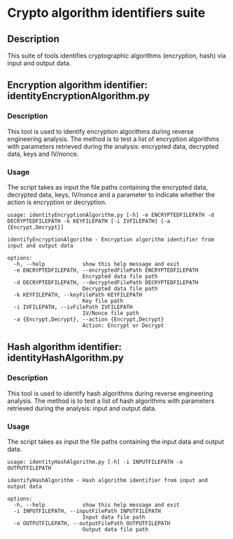 # Crypto algorithm identifiers suite

## Description

This suite of tools identifies cryptographic algorithms (encryption, hash) via input and output data.

## Encryption algorithm identifier: identityEncryptionAlgorithm.py

### Description

This tool is used to identify encryption algorithms during reverse engineering analysis. The method is to test a list of encryption algorithms with parameters retrieved during the analysis: encrypted data, decrypted data, keys and IV/nonce.

### Usage

The script takes as input the file paths containing the encrypted data, decrypted data, keys, IV/nonce and a parameter to indicate whether the action is encryption or decryption.

```
usage: identityEncryptionAlgorithm.py [-h] -e ENCRYPTEDFILEPATH -d DECRYPTEDFILEPATH -k KEYFILEPATH [-i IVFILEPATH] [-a {Encrypt,Decrypt}]

identifyEncryptionAlgorithm - Encryption algorithm identifier from input and output data

options:
  -h, --help            show this help message and exit
  -e ENCRYPTEDFILEPATH, --encryptedFilePath ENCRYPTEDFILEPATH
                        Encrypted data file path
  -d DECRYPTEDFILEPATH, --decryptedFilePath DECRYPTEDFILEPATH
                        Decrypted data file path
  -k KEYFILEPATH, --keyFilePath KEYFILEPATH
                        Key file path
  -i IVFILEPATH, --ivFilePath IVFILEPATH
                        IV/Nonce file path
  -a {Encrypt,Decrypt}, --action {Encrypt,Decrypt}
                        Action: Encrypt or Decrypt
```

## Hash algorithm identifier: identityHashAlgorithm.py

### Description

This tool is used to identify hash algorithms during reverse engineering analysis. The method is to test a list of hash algorithms with parameters retrieved during the analysis: input and output data.

### Usage

The script takes as input the file paths containing the input data and output data.
```
usage: identityHashAlgorithm.py [-h] -i INPUTFILEPATH -o OUTPUTFILEPATH

identifyHashAlgorithm - Hash algorithm identifier from input and output data

options:
  -h, --help            show this help message and exit
  -i INPUTFILEPATH, --inputFilePath INPUTFILEPATH
                        Input data file path
  -o OUTPUTFILEPATH, --outputFilePath OUTPUTFILEPATH
                        Output data file path
```